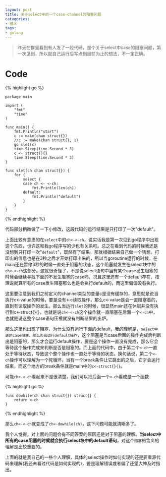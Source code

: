 ```yaml
---
layout: post
title: 关于select中的一个case-channel的阻塞问题
categories:
- 技术
tags:
- golang
---
```

>昨天在群里看到有人发了一段代码，是个关于select中case的阻塞问题，第一次见到，所以就自己运行后写点到目前为止的想法，不一定正确。

Code
=

{% highlight go %}

	package main

	import (
		"fmt"
		"time"
	)
	
	func main() {
		fmt.Println("start")
		c := make(chan struct{})
		//c := make(chan struct{}, 1)
		go slet(c)
		time.Sleep(time.Second * 3)
		c <- struct{}{}
		time.Sleep(time.Second * 3)
	}
	
	func slet(ch chan struct{}) {
		for {
			select {
			case ch <- <-ch:
				fmt.Println(len(ch))
			default:
				fmt.Println("default")
			}
		}
	}

{% endhighlight %}

代码部分稍微做了一下小修改，这段代码的运行结果是只打印了一次"default"。

上面比较有意思的在`select`中的`ch<-<-ch`，说实话我是第一次见到go程序中出现这个东西，也许这和我go程序写的少也有关系吧。总之在看到代码的时候我还是没想到只打印一次"`default`"，既然有了结果，那就根据结果自己做一个猜想。打印出的信息也是在3秒之后才开始打印出来的，所以当goroutine运行的时候，在main还在暂停3秒的时候一直处于阻塞的状态，这个阻塞就发生在select块中的`ch<-<-ch`这部分。这就很奇怪了，不是说select语句中当有某个case发生阻塞的时候会继续寻找下面的不发生阻塞的case吗，况且这里还有一个default存在，按理说就算所有的case发生阻塞那么也是会执行default的，而这里偏偏没有执行。

这里要注意到我们之前定义的channel类型的变量c是没有缓存的，意思就是说当执行c<-value的时候，要是没有<-c读取操作，那么c<-value是会一直阻塞着的，直到有读取操作的发生。那么当运行`slet`的时候，很显然main还在休眠并没有执行到c<-struct{}{}，也就是说`ch<-<-ch`这个操作就一直阻塞在后面一个`<-ch`中，也就是说这整个case语句压根就没有判断结果的出炉。

那么这里也出现了阻塞，为什么没有运行下面的default，我的理解是，`select中说的case阻塞，那么久会运行default操作`，这个阻塞是当case后面的操作完成后判断出是阻塞的，那么才会运行default操作，要是这个操作一直没有完成，那么它会等待这个操作完成来判断是否是阻塞的。而上面的代码中，由于第二个`<-ch`一直处于等待状态，导致这个整个操作也一直处于等待的状态。换句话说，第二个`<-ch`操作可以理解为一个死循环，当有一个break条件让它跳出的之后，它才会运行结束，而这个地方的break条件就是main中的`c<-struct{}{}`。

可能`ch<-<-ch`看起来不是很清楚，我们可以把后面一个`<-ch`看成是一个函数

{% highlight go %}

	func dowhile(ch chan struct{}) struct{} {
		return <-ch
	}

{% endhighlight %}

那么`ch<-<-ch`就变成了`ch<-dowhile(ch)`，这下问题可能就清晰多了。

我个人觉得，对上面的问题会有不同答案的原因还是对于阻塞的理解。**当select中所有的case阻塞的时候就会执行select块中的default语句**，对这个`阻塞`的含义的理解是比较重要的。

上面的就是我自己的一些个人理解，具体的select操作时如何实现的还是要看源代码来理解(我还未看过代码是如何实现的)，要是理解错误或者偏了还望大神及时指出。